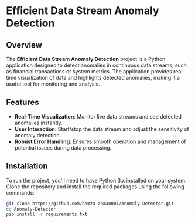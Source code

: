 # Efficient Data Stream Anomaly Detection

## Overview
The **Efficient Data Stream Anomaly Detection** project is a Python application designed to detect anomalies in continuous data streams, such as financial transactions or system metrics. The application provides real-time visualization of data and highlights detected anomalies, making it a useful tool for monitoring and analysis.



## Features
- **Real-Time Visualization**: Monitor live data streams and see detected anomalies instantly.
- **User Interaction**: Start/stop the data stream and adjust the sensitivity of anomaly detection.
- **Robust Error Handling**: Ensures smooth operation and management of potential issues during data processing.

## Installation
To run the project, you'll need to have Python 3.x installed on your system. Clone the repository and install the required packages using the following commands:

```bash
git clone https://github.com/hamza-zaman001/Anomaly-Detector.git
cd Anomaly-Detector
pip install -r requirements.txt
